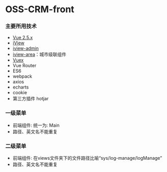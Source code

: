 # OSS-CRM-front

### 主要所用技术
- [Vue 2.5.x](https://cn.vuejs.org/)
- [iView](https://www.iviewui.com/)
- [iview-admin](https://github.com/iview/iview-admin)
- [iview-area](https://github.com/iview/iview-area)：城市级联组件
- [Vuex](https://vuex.vuejs.org/zh-cn/)
- Vue Router
- ES6
- webpack
- axios
- echarts
- cookie
- 第三方插件 hotjar


### 一级菜单
- 前端组件: 统一为: Main
- 路径、英文名不能重复

### 二级菜单
- 前端组件: 在views文件夹下的文件路径比喻“sys/log-manage/logManage”
- 路径、英文名不能重复
